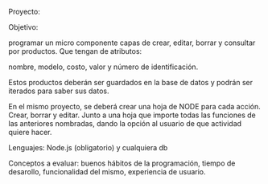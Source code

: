 Proyecto:

Objetivo: 

programar un micro componente capas de crear, editar, borrar y consultar por productos.
Que tengan de atributos:

nombre,
modelo,
costo,
valor y número de identificación.

Estos productos deberán ser guardados en la base de datos y podrán ser iterados para saber sus datos.

En el mismo proyecto, se deberá crear una hoja de NODE para cada acción. Crear, borrar y editar. Junto a una hoja que importe todas las funciones de las anteriores nombradas, dando la opción al usuario de que actividad quiere hacer.

Lenguajes: Node.js (obligatorio) y cualquiera db

Conceptos a evaluar: buenos hábitos de la programación, tiempo de desarollo, funcionalidad del mismo, experiencia de usuario.
